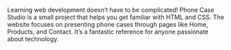 Learning web development doesn’t have to be complicated! Phone Case Studio is a small project that helps you get familiar with HTML and CSS. The website focuses on presenting phone cases through pages like Home, Products, and Contact. It’s a fantastic reference for anyone passionate about technology.
